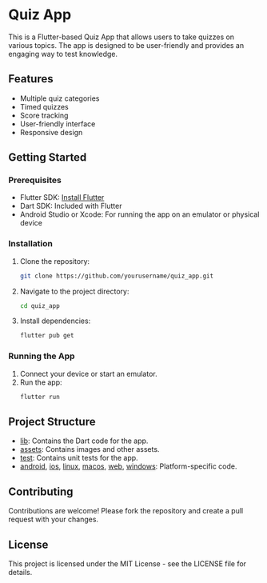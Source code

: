 # Quiz App

This is a Flutter-based Quiz App that allows users to take quizzes on various topics. The app is designed to be user-friendly and provides an engaging way to test knowledge.

## Features

- Multiple quiz categories
- Timed quizzes
- Score tracking
- User-friendly interface
- Responsive design

## Getting Started

### Prerequisites

- Flutter SDK: [Install Flutter](https://flutter.dev/docs/get-started/install)
- Dart SDK: Included with Flutter
- Android Studio or Xcode: For running the app on an emulator or physical device

### Installation

1. Clone the repository:
    ```sh
    git clone https://github.com/yourusername/quiz_app.git
    ```
2. Navigate to the project directory:
    ```sh
    cd quiz_app
    ```
3. Install dependencies:
    ```sh
    flutter pub get
    ```

### Running the App

1. Connect your device or start an emulator.
2. Run the app:
    ```sh
    flutter run
    ```

## Project Structure

- [lib](http://_vscodecontentref_/1): Contains the Dart code for the app.
- [assets](http://_vscodecontentref_/2): Contains images and other assets.
- [test](http://_vscodecontentref_/3): Contains unit tests for the app.
- [android](http://_vscodecontentref_/4), [ios](http://_vscodecontentref_/5), [linux](http://_vscodecontentref_/6), [macos](http://_vscodecontentref_/7), [web](http://_vscodecontentref_/8), [windows](http://_vscodecontentref_/9): Platform-specific code.

## Contributing

Contributions are welcome! Please fork the repository and create a pull request with your changes.

## License

This project is licensed under the MIT License - see the LICENSE file for details.